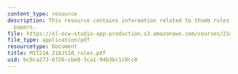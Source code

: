 ```yaml
---
content_type: resource
description: This resource contains information related to thumb rules for writing
  papers.
file: https://ol-ocw-studio-app-production.s3.amazonaws.com/courses/21a-218j-identity-and-difference-spring-2010/bc8ca2736726cbe03ca194b3bc1c0cc0_MIT21A_218JS10_rules.pdf
file_type: application/pdf
resourcetype: Document
title: MIT21A_218JS10_rules.pdf
uid: bc8ca273-6726-cbe0-3ca1-94b3bc1c0cc0
---
```

